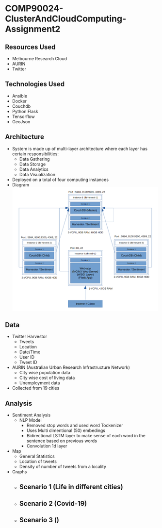 # COMP90024-ClusterAndCloudComputing-Assignment2

## Resources Used
- Melbourne Research Cloud
- AURIN
- Twitter

## Technologies Used
- Ansible
- Docker
- Couchdb
- Python Flask
- Tensorflow
- GeoJson

## Architecture
- System is made up of multi-layer architecture where each layer has certain responsibilities: 
  - Data Gathering 
  - Data Storage 
  - Data Analytics 
  - Data Visualization
- Deployed on a total of four computing instances
- Diagram
![Architecture Diagram](https://github.com/arnavgarg123/COMP90024-ClusterAndCloudComputing-Assignment2/blob/main/Docs/Architecture.png)

## Data
- Twitter Harvestor
  - Tweets
  - Location
  - Date/Time
  - User ID
  - Tweet ID
- AURIN (Australian Urban Research Infrastructure Network)
  - City wise population data
  - City wise cost of living data
  - Unemployment data
- Collected from 19 cities

## Analysis
- Sentiment Analysis
  - NLP Model
    - Removed stop words and used word Tockenizer
    - Uses Multi dimentional (50) embedings
    - Bidirectional LSTM layer to make sense of each word in the sentence based on previous words
    - Convolution 1d layer
- Map
  - General Statistics
  - Location of tweets
  - Density of number of tweets from a locality
- Graphs
  - Scenario 1 (Life in different cities)
    - 
  - Scenario 2 (Covid-19)
    - 
  - Scenario 3 ()
    - 
